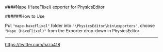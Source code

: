 
####Nape (HaxeFlixel) exporter for PhysicsEditor

######How to Use

Put `"nape-haxeflixel"` folder into `"\PhysicsEditor\bin\exporters"`, choose `"Nape (HaxeFlixel)"` from the Exporter drop-down in PhysicsEditor.

____________________________________________

https://twitter.com/haza418
